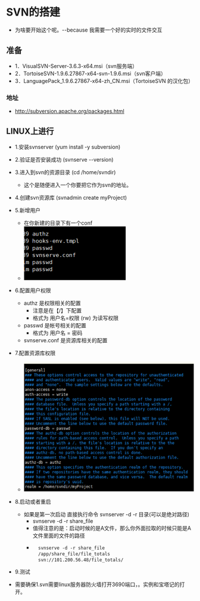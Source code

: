 # SVN的搭建
- 为啥要开始这个呢。--because 我需要一个好的实时的文件交互

## 准备
- 1．VisualSVN-Server-3.6.3-x64.msi（svn服务端）
- 2．TortoiseSVN-1.9.6.27867-x64-svn-1.9.6.msi（svn客户端）
- 3．LanguagePack_1.9.6.27867-x64-zh_CN.msi（TortoiseSVN 的汉化包）
### 地址
- http://subversion.apache.org/packages.html


## LINUX上进行
- 1.安装svnserver (yum install -y subversion)
- 2.验证是否安装成功 (svnserve --version)
- 3.进入到svn的资源目录 (cd /home/svndir)
  - 这个是随便进入一个你要把它作为svn的地址。
- 4.创建svn资源库 (svnadmin create myProject)
- 5.新增用户
  - 在你新建的目录下有一个conf
  - ![img.png](img.png)  
- 6.配置用户权限
  - authz    是权限相关的配置 
    - 注意是在【/】下配置
    - 格式为 用户名=权限 (rw) 为读写权限
  - passwd   是帐号相关的配置 
    - 格式为 用户名 = 密码
  - svnserve.conf 是资源库相关的配置
- 7.配置资源库权限
  - ![img_1.png](img_1.png)
- 8.启动或者重启
  - 如果是第一次启动 直接执行命令 svnserver -d -r 目录(可以是绝对路径)
    - svnserve -d -r share_file
    - 值得注意的是：启动时候的是A文件，那么你外面拉取的时候只能是A文件里面的文件的路径
    - ```
        svnserve -d -r share_file
        /app/share_file/file_totals
        svn://101.200.56.48/file_totals/
      ```
- 9.测试

- 需要确保1.svn需要linux服务器防火墙打开3690端口，。实例和宝塔记的打开。
